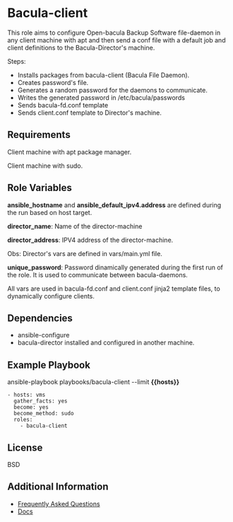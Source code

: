 Bacula-client
=========

This role aims to configure Open-bacula Backup Software file-daemon in any client machine with apt and then send a conf file with a default job and client definitions to the Bacula-Director's machine.

Steps:

- Installs packages from bacula-client (Bacula File Daemon).
- Creates password's file.
- Generates a random password for the daemons to communicate.
- Writes the generated password in /etc/bacula/passwords
- Sends bacula-fd.conf template
- Sends client.conf template to Director's machine.

Requirements
------------

Client machine with apt package manager.

Client machine with sudo.

Role Variables
--------------

__ansible_hostname__ and  __ansible_default_ipv4.address__ are defined during the run based on host target.

__director_name__: Name of the director-machine

__director_address__: IPV4 address of the director-machine.

Obs: Director's vars are defined in vars/main.yml file.

__unique_password__: Password dinamically generated during the first run of the role. It is used to communicate between bacula-daemons.

All vars are used in bacula-fd.conf and client.conf jinja2 template files, to dynamically configure clients.

Dependencies
------------

- ansible-configure
- bacula-director installed and configured in another machine.

Example Playbook
----------------

ansible-playbook playbooks/bacula-client --limit __{{hosts}}__

    - hosts: vms
      gather_facts: yes
      become: yes
      become_method: sudo
      roles:
        - bacula-client

License
-------

BSD

Additional Information
------------------

* [Frequently Asked Questions](http://www.bacula.org/7.4.x-manuals/en/problems/Bacula_Frequently_Asked_Que.html "FAQ")
* [Docs](http://www.bacula.org/5.2.x-manuals/en/main/main/index.html "Docs")
